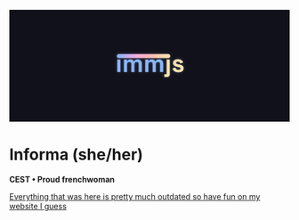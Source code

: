 ![](./banner.png)

# Informa (she/her)
**CEST • Proud frenchwoman**

[Everything that was here is pretty much outdated so have fun on my website I guess](https://immjs.dev/)
